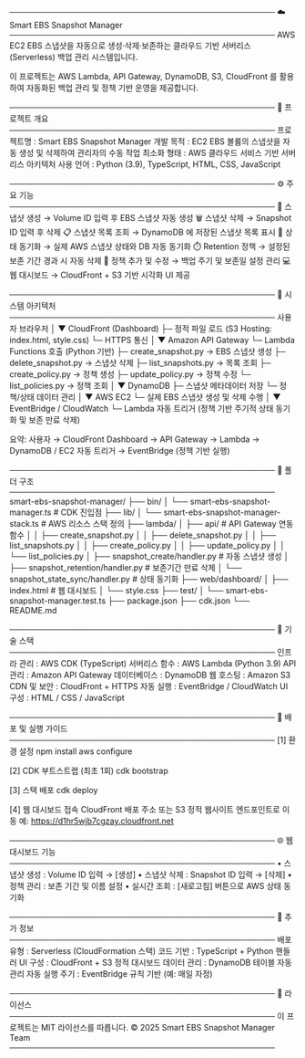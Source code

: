 ───────────────────────────────────────────────
☁️ Smart EBS Snapshot Manager
───────────────────────────────────────────────
AWS EC2 EBS 스냅샷을 자동으로 생성·삭제·보존하는
클라우드 기반 서버리스(Serverless) 백업 관리 시스템입니다.

이 프로젝트는 AWS Lambda, API Gateway, DynamoDB, S3, CloudFront 를 활용하여
자동화된 백업 관리 및 정책 기반 운영을 제공합니다.

───────────────────────────────────────────────
📘 프로젝트 개요
───────────────────────────────────────────────
프로젝트명 : Smart EBS Snapshot Manager
개발 목적 : EC2 EBS 볼륨의 스냅샷을 자동 생성 및 삭제하여 관리자의 수동 작업 최소화
형태     : AWS 클라우드 서비스 기반 서버리스 아키텍처
사용 언어 : Python (3.9), TypeScript, HTML, CSS, JavaScript

───────────────────────────────────────────────
⚙️ 주요 기능
───────────────────────────────────────────────
📸 스냅샷 생성        → Volume ID 입력 후 EBS 스냅샷 자동 생성
🗑️ 스냅샷 삭제        → Snapshot ID 입력 후 삭제
📋 스냅샷 목록 조회    → DynamoDB 에 저장된 스냅샷 목록 표시
🔄 상태 동기화         → 실제 AWS 스냅샷 상태와 DB 자동 동기화
⏱️ Retention 정책     → 설정된 보존 기간 경과 시 자동 삭제
🧩 정책 추가 및 수정   → 백업 주기 및 보존일 설정 관리
💻 웹 대시보드         → CloudFront + S3 기반 시각화 UI 제공

───────────────────────────────────────────────
🧱 시스템 아키텍처
───────────────────────────────────────────────
사용자 브라우저
   │
   ▼
CloudFront (Dashboard)
   ├─ 정적 파일 로드 (S3 Hosting: index.html, style.css)
   └─ HTTPS 통신
   │
   ▼
Amazon API Gateway
   └─ Lambda Functions 호출 (Python 기반)
         ├─ create_snapshot.py      → EBS 스냅샷 생성
         ├─ delete_snapshot.py      → 스냅샷 삭제
         ├─ list_snapshots.py       → 목록 조회
         ├─ create_policy.py        → 정책 생성
         ├─ update_policy.py        → 정책 수정
         └─ list_policies.py        → 정책 조회
   │
   ▼
DynamoDB
   ├─ 스냅샷 메타데이터 저장
   └─ 정책/상태 데이터 관리
   │
   ▼
AWS EC2
   └─ 실제 EBS 스냅샷 생성 및 삭제 수행
   │
   ▼
EventBridge / CloudWatch
   └─ Lambda 자동 트리거
      (정책 기반 주기적 상태 동기화 및 보존 만료 삭제)

요약:
사용자 → CloudFront Dashboard → API Gateway → Lambda → DynamoDB / EC2
자동 트리거 → EventBridge (정책 기반 실행)

───────────────────────────────────────────────
📂 폴더 구조
───────────────────────────────────────────────
smart-ebs-snapshot-manager/
├── bin/
│   └── smart-ebs-snapshot-manager.ts             # CDK 진입점
├── lib/
│   └── smart-ebs-snapshot-manager-stack.ts       # AWS 리소스 스택 정의
├── lambda/
│   ├── api/                                     # API Gateway 연동 함수
│   │   ├── create_snapshot.py
│   │   ├── delete_snapshot.py
│   │   ├── list_snapshots.py
│   │   ├── create_policy.py
│   │   ├── update_policy.py
│   │   └── list_policies.py
│   ├── snapshot_create/handler.py               # 자동 스냅샷 생성
│   ├── snapshot_retention/handler.py            # 보존기간 만료 삭제
│   └── snapshot_state_sync/handler.py           # 상태 동기화
├── web/dashboard/
│   ├── index.html                               # 웹 대시보드
│   └── style.css
├── test/
│   └── smart-ebs-snapshot-manager.test.ts
├── package.json
├── cdk.json
└── README.md

───────────────────────────────────────────────
🧩 기술 스택
───────────────────────────────────────────────
인프라 관리     : AWS CDK (TypeScript)
서버리스 함수   : AWS Lambda (Python 3.9)
API 관리        : Amazon API Gateway
데이터베이스     : DynamoDB
웹 호스팅       : Amazon S3
CDN 및 보안     : CloudFront + HTTPS
자동 실행       : EventBridge / CloudWatch
UI 구성         : HTML / CSS / JavaScript

───────────────────────────────────────────────
🚀 배포 및 실행 가이드
───────────────────────────────────────────────
[1] 환경 설정
    npm install
    aws configure

[2] CDK 부트스트랩 (최초 1회)
    cdk bootstrap

[3] 스택 배포
    cdk deploy

[4] 웹 대시보드 접속
    CloudFront 배포 주소 또는 S3 정적 웹사이트 엔드포인트로 이동
    예: https://d1hr5wjb7cgzay.cloudfront.net

───────────────────────────────────────────────
🌐 웹 대시보드 기능
───────────────────────────────────────────────
• 스냅샷 생성 : Volume ID 입력 → [생성]
• 스냅샷 삭제 : Snapshot ID 입력 → [삭제]
• 정책 관리   : 보존 기간 및 이름 설정
• 실시간 조회 : [새로고침] 버튼으로 AWS 상태 동기화

───────────────────────────────────────────────
🧾 추가 정보
───────────────────────────────────────────────
배포 유형      : Serverless (CloudFormation 스택)
코드 기반      : TypeScript + Python 핸들러
UI 구성        : CloudFront + S3 정적 대시보드
데이터 관리    : DynamoDB 테이블 자동 관리
자동 실행 주기 : EventBridge 규칙 기반 (예: 매일 자정)

───────────────────────────────────────────────
📄 라이선스
───────────────────────────────────────────────
이 프로젝트는 MIT 라이선스를 따릅니다.
© 2025 Smart EBS Snapshot Manager Team
───────────────────────────────────────────────
